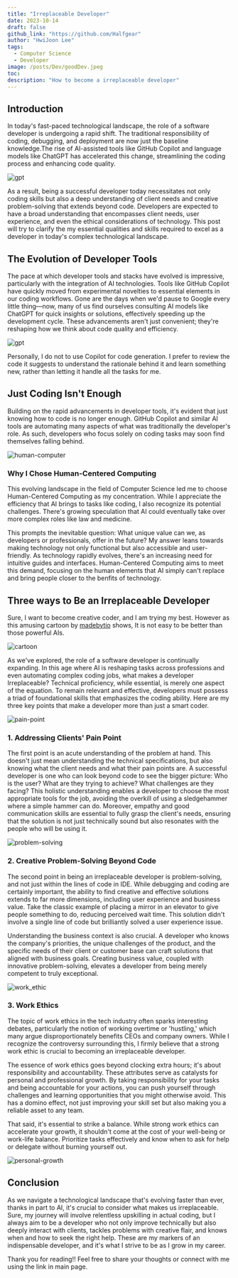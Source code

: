 ```yaml
---
title: "Irreplaceable Developer"
date: 2023-10-14
draft: false
github_link: "https://github.com/Halfgear"
author: "HwiJoon Lee"
tags:
  - Computer Science
  - Developer
image: /posts/Dev/goodDev.jpeg
toc:
description: "How to become a irreplaceable developer"
---
```

## Introduction
In today's fast-paced technological landscape, the role of a software developer is undergoing a rapid shift. The traditional responsibility of coding, debugging, and deployment are now just the baseline knowledge.The rise of AI-assisted tools like GitHub Copilot and language models like ChatGPT has accelerated this change, streamlining the coding process and enhancing code quality.

![gpt](/posts/Dev/chat_gpt.jpeg)

As a result, being a successful developer today necessitates not only coding skills but also a deep understanding of client needs and creative problem-solving that extends beyond code. Developers are expected to have a broad understanding that encompasses client needs, user experience, and even the ethical considerations of technology. This post will try to clarify the my essential qualities and skills required to excel as a developer in today's complex technological landscape.

## The Evolution of Developer Tools
The pace at which developer tools and stacks have evolved is impressive, particularly with the integration of AI technologies. Tools like GitHub Copilot have quickly moved from experimental novelties to essential elements in our coding workflows. Gone are the days when we'd pause to Google every little thing—now, many of us find ourselves consulting AI models like ChatGPT for quick insights or solutions, effectively speeding up the development cycle. These advancements aren't just convenient; they're reshaping how we think about code quality and efficiency.

![gpt](/posts/Dev/copilot.jpeg)

Personally, I do not to use Copilot for code generation. I prefer to review the code it suggests to understand the rationale behind it and learn something new, rather than letting it handle all the tasks for me.

## Just Coding Isn't Enough
Building on the rapid advancements in developer tools, it's evident that just knowing how to code is no longer enough. GitHub Copilot and similar AI tools are automating many aspects of what was traditionally the developer's role. As such, developers who focus solely on coding tasks may soon find themselves falling behind.

![human-computer](/posts/Dev/human-computer.jpg)

### Why I Chose Human-Centered Computing

This evolving landscape in the field of Computer Science led me to choose Human-Centered Computing as my concentration. While I appreciate the efficiency that AI brings to tasks like coding, I also recognize its potential challenges. There's growing speculation that AI could eventually take over more complex roles like law and medicine.  

This prompts the inevitable question: What unique value can we, as developers or professionals, offer in the future? My answer leans towards making technology not only functional but also accessible and user-friendly. As technology rapidly evolves, there's an increasing need for intuitive guides and interfaces. Human-Centered Computing aims to meet this demand, focusing on the human elements that AI simply can't replace and bring people closer to the benfits of technology.

## Three ways to Be an Irreplaceable Developer

Sure, I want to become creative coder, and I am trying my best. However as this amusing cartoon by [madebytio](https://www.instagram.com/madebytio/?hl=en) shows, It is not easy to be better than those powerful AIs.

![cartoon](/posts/Dev/funny-cartoon-gpt.jpg)

As we've explored, the role of a software developer is continually expanding. In this age where AI is reshaping tasks across professions and even automating complex coding jobs, what makes a developer Irreplaceable? Technical proficiency, while essential, is merely one aspect of the equation. To remain relevant and effective, developers must possess a triad of foundational skills that emphasizes the coding ability. Here are my three key points that make a developer more than just a smart coder.

![pain-point](/posts/Dev/pain-point.jpeg)

### 1. Addressing Clients' Pain Point

The first point is an acute understanding of the problem at hand. This doesn't just mean understanding the technical specifications, but also knowing what the client needs and what their pain points are. A successful developer is one who can look beyond code to see the bigger picture: Who is the user? What are they trying to achieve? What challenges are they facing? This holistic understanding enables a developer to choose the most appropriate tools for the job, avoiding the overkill of using a sledgehammer where a simple hammer can do. Moreover, empathy and good communication skills are essential to fully grasp the client's needs, ensuring that the solution is not just technically sound but also resonates with the people who will be using it.

![problem-solving](/posts/Dev/problem-solving.jpeg)

### 2. Creative Problem-Solving Beyond Code

The second point in being an irreplaceable developer is problem-solving, and not just within the lines of code in IDE. While debugging and coding are certainly important, the ability to find creative and effective solutions extends to far more dimensions, including user experience and business value. Take the classic example of placing a mirror in an elevator to give people something to do, reducing perceived wait time. This solution didn't involve a single line of code but brilliantly solved a user experience issue.

Understanding the business context is also crucial. A developer who knows the company's priorities, the unique challenges of the product, and the specific needs of their client or customer base can craft solutions that aligned with business goals. Creating business value, coupled with innovative problem-solving, elevates a developer from being merely competent to truly exceptional.

![work_ethic](/posts/Dev/work_ethic.jpeg)

### 3. Work Ethics
The topic of work ethics in the tech industry often sparks interesting debates, particularly the notion of working overtime or 'hustling,' which many argue disproportionately benefits CEOs and company owners. While I recognize the controversy surrounding this, I firmly believe that a strong work ethic is crucial to becoming an irreplaceable developer.

The essence of work ethics goes beyond clocking extra hours; it's about responsibility and accountability. These attributes serve as catalysts for personal and professional growth. By taking responsibility for your tasks and being accountable for your actions, you can push yourself through challenges and learning opportunities that you might otherwise avoid. This has a domino effect, not just improving your skill set but also making you a reliable asset to any team.

That said, it's essential to strike a balance. While strong work ethics can accelerate your growth, it shouldn't come at the cost of your well-being or work-life balance. Prioritize tasks effectively and know when to ask for help or delegate without burning yourself out.

![personal-growth](/posts/Dev/personal-growth.jpeg)

## Conclusion

As we navigate a technological landscape that's evolving faster than ever, thanks in part to AI, it's crucial to consider what makes us irreplaceable. Sure, my journey will involve relentless upskilling in actual coding, but I always aim to be a developer who not only improve technically but also deeply interact with clients, tackles problems with creative flair, and knows when and how to seek the right help. These are my markers of an indispensable developer, and it's what I strive to be as I grow in my career.

Thank you for reading!! Feel free to share your thoughts or connect with me using the link in main page.
